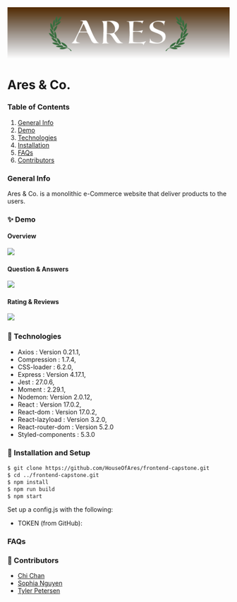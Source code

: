 <img src="/library/img/Ares_readme_banner.png">



# Ares & Co.
### Table of Contents
1. [General Info](#🌴-General-Info)
2. [Demo](#✨-Demo)
3. [Technologies](#🧪-Technologies)
4. [Installation](#🚀-Installation)
5. [FAQs](#FAQS)
6. [Contributors](#🤝-Contributors)


### General Info
Ares & Co. is a monolithic e-Commerce website that deliver products to the users. 

### ✨ Demo
#### Overview
![](https://imgur.com/mvh8RJA.jpg)

#### Question & Answers
![](https://imgur.com/dkjmMNq.jpg)

#### Rating & Reviews
![](https://imgur.com/lxVWeCD.jpg)

### 🧪 Technologies
* Axios : Version 0.21.1,
* Compression : 1.7.4,
* CSS-loader : 6.2.0,
* Express : Version 4.17.1,
* Jest : 27.0.6,
* Moment : 2.29.1,
* Nodemon: Version 2.0.12,
* React : Version 17.0.2,
* React-dom : Version 17.0.2,
* React-lazyload : Version 3.2.0,
* React-router-dom : Version 5.2.0
* Styled-components : 5.3.0

### 🚀 Installation and Setup
```
$ git clone https://github.com/HouseOfAres/frontend-capstone.git
$ cd ../frontend-capstone.git
$ npm install
$ npm run build
$ npm start
```
Set up a config.js with the following: 

* TOKEN (from GitHub): 


### FAQs


### 🤝 Contributors
- [Chi Chan](https://www.linkedin.com/in/chi-chan88/)
- [Sophia Nguyen](https://www.linkedin.com/in/sophia-x-nguyen/)
- [Tyler Petersen](https://www.linkedin.com/in/tyler-petersen02/)

